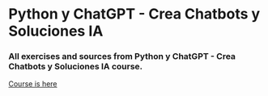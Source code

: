 # Python y ChatGPT - Crea Chatbots y Soluciones IA

### All exercises and sources from Python y ChatGPT - Crea Chatbots y Soluciones IA course. 

<a target="_blank" href="https://www.udemy.com/course/python-chatgpt/" >Course is here</a>